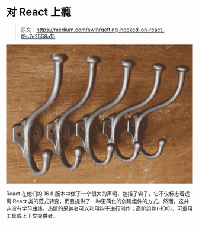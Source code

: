 # 对 React 上瘾

> 原文：<https://medium.com/swlh/getting-hooked-on-react-f9c7e2558a15>

![](img/33df0fe528588e017f877891558d99ad.png)

React 在他们的 16.8 版本中做了一个很大的声明，包括了钩子。它不仅标志着远离 React 类的范式转变，而且提供了一种更简化的创建组件的方式。然而，这并非没有学习曲线。热情的采纳者可以利用钩子进行创作；高阶组件(HOC)、可重用工具或上下文提供者。